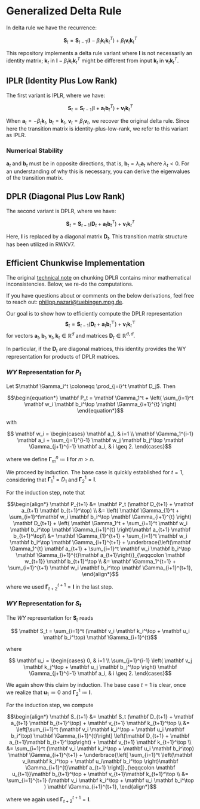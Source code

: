 # Generalized Delta Rule

In delta rule we have the recurrence:

```math
\mathbf{S}_t = \mathbf{S}_{t-1}(\mathbf{I}-\beta_t \mathbf{k}_t\mathbf{k}_t^T) + \beta_t \mathbf{v}_t\mathbf{k}_t^T
```

This repository implements a delta rule variant where $\mathbf{I}$ is not necessarily an identity matrix; $\mathbf{k}_t$ in $\mathbf{I} - \beta_t \mathbf{k}_t\mathbf{k}_t^T$ might be different from input $\mathbf{k}_t$ in $\mathbf{v}_t\mathbf{k}_t^T$.

## IPLR (Identity Plus Low Rank)

The first variant is IPLR, where we have:

```math
\mathbf{S}_t = \mathbf{S}_{t-1}(\mathbf{I}+\mathbf{a}_t\mathbf{b}_t^T) + \mathbf{v}_t\mathbf{k}_t^T
```

When $\mathbf{a}_t = -\beta_t \mathbf{k}_t$, $\mathbf{b}_t = \mathbf{k}_t$, $\mathbf{v}_t= \beta_t \mathbf{v}_t$, we recover the original delta rule. Since here the transition matrix is identity-plus-low-rank, we refer to this variant as IPLR.

### Numerical Stability

$\mathbf{a}_t$ and $\mathbf{b}_t$ must be in opposite directions, that is, $\mathbf{b}_t = \lambda_t \mathbf{a}_t$ where $\lambda_t < 0$. For an understanding of why this is necessary, you can derive the eigenvalues of the transition matrix.

## DPLR (Diagonal Plus Low Rank)

The second variant is DPLR, where we have:

```math
\mathbf{S}_t = \mathbf{S}_{t-1}(\mathbf{D}_t+\mathbf{a}_t\mathbf{b}_t^T) + \mathbf{v}_t\mathbf{k}_t^T
```

Here, $\mathbf{I}$ is replaced by a diagonal matrix $\mathbf{D}_t$. This transition matrix structure has been utilized in RWKV7.

## Efficient Chunkwise Implementation
The original [technical note](https://drive.google.com/file/d/1qqc6THTRc2bw-LtwsbGNxNDw00sNzi5M/view?usp=sharing) on chunking DPLR contains minor mathematical inconsistencies. Below, we re-do the computations.

If you have questions about or comments on the below derivations, feel free to reach out: philipp.nazari@tuebingen.mpg.de.


Our goal is to show how to efficiently compute the DPLR representation
$$
    \mathbf S_t = \mathbf S_{t-1} \left( \mathbf D_t + \mathbf a_t \mathbf b_t^\top \right) + \mathbf v_t \mathbf k_t^\top
$$
for vectors $\mathbf a_t, \mathbf b_t, \mathbf v_t, \mathbf k_t \in \mathbb R^d$ and matrices $\mathbf D_t \in \mathbb R^{d, d}$.

In particular, if the $\mathbf D_t$ are diagonal matrices, this identity provides the WY representation for products of DPLR matrices.

### $WY$ Representation for $P_t$
Let $\mathbf \Gamma_i^t \coloneqq \prod_{j=i}^t \mathbf D_j$. Then
```math
\begin{equation*}
    \mathbf P_t = \mathbf \Gamma_1^t + \left( \sum_{i=1}^t \mathbf w_i \mathbf b_i^\top \mathbf \Gamma_{i+1}^{t} \right)
\end{equation*}
```
with
```math
    \mathbf w_i = \begin{cases}
        \mathbf a_1, & i=1 \\
        \mathbf \Gamma_1^{i-1} \mathbf a_i + \sum_{j=1}^{i-1} \mathbf w_j \mathbf b_j^\top \mathbf \Gamma_{j+1}^{i-1} \mathbf a_i, & i \geq 2.
    \end{cases}
```
where we define $\mathbf \Gamma_m^{n} \coloneqq \mathbf I$ for $m > n$.

We proceed by induction. The base case is quickly established for $t=1$, considering that $\mathbf \Gamma_1^1 = D_1$ and $\mathbf \Gamma_2^1 = \mathbf I$.

For the induction step, note that
```math
\begin{align*}
    \mathbf P_{t+1} &= \mathbf P_t (\mathbf D_{t+1} + \mathbf a_{t+1} \mathbf b_{t+1}^\top) \\
    &= \left( \mathbf \Gamma_{1}^t + \sum_{i=1}^t\mathbf w_i \mathbf b_i^\top \mathbf \Gamma_{i+1}^{t}  \right) \mathbf D_{t+1} + \left( \mathbf \Gamma_1^t + \sum_{i=1}^t \mathbf w_i \mathbf b_i^\top \mathbf \Gamma_{i+1}^{t} \right)\mathbf a_{t+1} \mathbf b_{t+1}^\top\\
    &= \mathbf \Gamma_{1}^{t+1} + \sum_{i=1}^t \mathbf w_i \mathbf b_i^\top \mathbf \Gamma_{i+1}^{t+1} + \underbrace{\left(\mathbf \Gamma_1^{t} \mathbf a_{t+1} + \sum_{i=1}^t \mathbf w_i \mathbf b_i^\top \mathbf \Gamma_{i+1}^{t}\mathbf a_{t+1}\right)}_{\eqqcolon \mathbf w_{t+1}} \mathbf b_{t+1}^\top \\
    &= \mathbf \Gamma_1^{t+1} + \sum_{i=1}^{t+1} \mathbf w_i \mathbf b_i^\top \mathbf \Gamma_{i+1}^{t+1},
\end{align*}
```
where we used $\mathbf \Gamma_{t+2}^{t+1} = \mathbf I$ in the last step.

### $WY$ Representation for $S_t$
The $WY$ representation for $\mathbf S_t$ reads
```math
    \mathbf S_t = \sum_{i=1}^t (\mathbf v_i \mathbf k_i^\top + \mathbf u_i \mathbf b_i^\top) \mathbf \Gamma_{i+1}^{t}
```
where
```math
    \mathbf u_i = \begin{cases}
        0, & i=1 \\
        \sum_{j=1}^{i-1} \left( \mathbf v_j \mathbf k_j^\top + \mathbf u_j \mathbf b_j^\top \right) \mathbf \Gamma_{j+1}^{i-1} \mathbf a_i, & i \geq 2.
    \end{cases}
```
We again show this claim by induction. The base case $t=1$ is clear, once we realize that $\mathbf u_1 \coloneqq 0$ and $\mathbf \Gamma_2^1 \coloneqq \mathbf I$.

For the induction step, we compute
```math
\begin{align*}
    \mathbf S_{t+1} &= \mathbf S_t (\mathbf D_{t+1} + \mathbf a_{t+1} \mathbf b_{t+1}^\top) + \mathbf v_{t+1} \mathbf k_{t+1}^\top \\
    &= \left[\sum_{i=1}^t (\mathbf v_i \mathbf k_i^\top + \mathbf u_i \mathbf b_i^\top) \mathbf \Gamma_{i+1}^{t}\right] \left(\mathbf D_{t+1} + \mathbf a_{t+1}\mathbf b_{t+1}^\top\right) + \mathbf v_{t+1} \mathbf k_{t+1}^\top \\
    &= \sum_{i=1}^t  (\mathbf v_i \mathbf k_i^\top + \mathbf u_i \mathbf b_i^\top) \mathbf \Gamma_{i+1}^{t+1} + \underbrace{\left[ \sum_{i=1}^t  \left(\mathbf v_i\mathbf k_i^\top + \mathbf u_i\mathbf b_i^\top \right)\mathbf \Gamma_{i+1}^{t}\mathbf a_{t+1} \right]}_{\eqqcolon \mathbf u_{t+1}}\mathbf b_{t+1}^\top + \mathbf v_{t+1}\mathbf k_{t+1}^\top \\
    &= \sum_{i=1}^{t+1} (\mathbf v_i \mathbf k_i^\top + \mathbf u_i \mathbf b_i^\top ) \mathbf \Gamma_{i+1}^{t+1},
\end{align*}
```
where we again used $\mathbf \Gamma_{t+2}^{t+1} = \mathbf I$.
